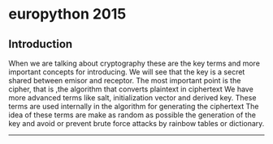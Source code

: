 # europython 2015

## Introduction

When we are talking about cryptography these are the key terms and more important concepts for introducing.
We will see that the key is a secret shared between emisor and receptor.
The most important point is the cipher, that is ,the algorithm that converts plaintext in ciphertext
We have more advanced terms like salt, initialization vector and derived key.
These terms are used internally in the algorithm for generating the ciphertext
The idea of these terms are make as random as possible the generation of the key and avoid or prevent brute force attacks by rainbow tables or dictionary.


---
